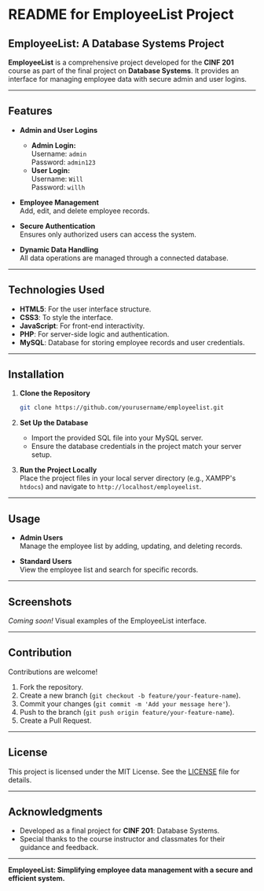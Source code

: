 # README for EmployeeList Project

## EmployeeList: A Database Systems Project

**EmployeeList** is a comprehensive project developed for the **CINF 201** course as part of the final project on **Database Systems**. It provides an interface for managing employee data with secure admin and user logins.

---

## Features

- **Admin and User Logins**  
  - **Admin Login:**  
    Username: `admin`  
    Password: `admin123`
  - **User Login:**  
    Username: `Will`  
    Password: `willh`

- **Employee Management**  
  Add, edit, and delete employee records.

- **Secure Authentication**  
  Ensures only authorized users can access the system.

- **Dynamic Data Handling**  
  All data operations are managed through a connected database.

---

## Technologies Used

- **HTML5**: For the user interface structure.
- **CSS3**: To style the interface.
- **JavaScript**: For front-end interactivity.
- **PHP**: For server-side logic and authentication.
- **MySQL**: Database for storing employee records and user credentials.

---

## Installation

1. **Clone the Repository**  
   ```bash
   git clone https://github.com/yourusername/employeelist.git
   ```
2. **Set Up the Database**  
   - Import the provided SQL file into your MySQL server.
   - Ensure the database credentials in the project match your server setup.

3. **Run the Project Locally**  
   Place the project files in your local server directory (e.g., XAMPP's `htdocs`) and navigate to `http://localhost/employeelist`.

---

## Usage

- **Admin Users**  
  Manage the employee list by adding, updating, and deleting records.
  
- **Standard Users**  
  View the employee list and search for specific records.

---

## Screenshots

*Coming soon!* Visual examples of the EmployeeList interface.

---

## Contribution

Contributions are welcome!  
1. Fork the repository.  
2. Create a new branch (`git checkout -b feature/your-feature-name`).  
3. Commit your changes (`git commit -m 'Add your message here'`).  
4. Push to the branch (`git push origin feature/your-feature-name`).  
5. Create a Pull Request.

---

## License

This project is licensed under the MIT License. See the [LICENSE](LICENSE) file for details.

---

## Acknowledgments

- Developed as a final project for **CINF 201**: Database Systems.
- Special thanks to the course instructor and classmates for their guidance and feedback.

---

**EmployeeList: Simplifying employee data management with a secure and efficient system.**
